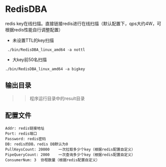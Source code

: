 # RedisDBA  
redis key在线扫描。直接链接redis进行在线扫描（默认配置下，qps大约4W，可根据redis性能自行调整配置）


- 未设置TTL的key扫描  

` ./bin/RedisDBA_linux_amd64 -a nottl`

- 大key前50名扫描

`./bin/RedisDBA_linux_amd64 -a bigkey`


## 输出目录

>> 程序运行目录中的result目录



## 配置文件
```
Addr: redis链接地址  
Port: redis端口  
Password: redis密码  
DB: redis的DB，redis DB默认为0  
PullKeysCount: 20000    一次拉取多少个key（根据redis配置自定义）  
PipeQueryCount: 2000    一次查询多少个key（根据redis配置自定义）  
ConsumerNum: 3  协程数量（根据redis配置自定义）  
```
